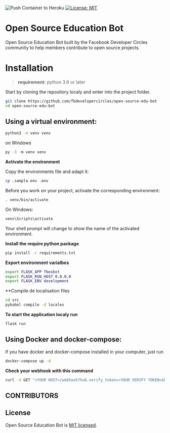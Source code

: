 ![Push Container to Heroku](https://github.com/fbdevelopercircles/open-source-edu-bot/workflows/Push%20Container%20to%20Heroku/badge.svg)
[![License: MIT](https://img.shields.io/badge/License-MIT-yellow.svg)](https://opensource.org/licenses/MIT)

# Open Source Education Bot

Open Source Education Bot built by the Facebook Developer Circles community to help members contribute to open source projects.

# Installation

> **requirement**: python 3.6 or later

Start by cloning the repository localy and enter into the project folder.

```bash
git clone https://github.com/fbdevelopercircles/open-source-edu-bot
cd open-source-edu-bot
```

## Using a virtual environment:


```bash
python3 -m venv venv
```

on Windows

```PowerShell
py -3 -m venv venv
```

**Activate the environment**

Copy the environments file and adapt it:

```bash
cp .sample.env .env
```

Before you work on your project, activate the corresponding environment:

```bash
. venv/bin/activate
```

On Windows:
```PowerShell
venv\Scripts\activate
```

Your shell prompt will change to show the name of the activated environment.

**Install the require python package**

```bash
pip install -r requirements.txt
```

**Export environment varialbes**

```bash
export FLASK_APP fbosbot
export FLASK_RUN_HOST 0.0.0.0
export FLASK_ENV development
```

**Compile de localisation files

```bash
cd src
pybabel compile -d locales
```

**To start the application localy run**

```bash
flask run
```

## Using Docker and docker-compose:

If you have docker and docker-compose installed in your computer, just run

```bash
docker-compose up -d
```

**Check your webhook with this command**

```bash
curl -X GET "<YOUR HOST>/webhook?hub.verify_token=<YOUR VERIFY TOKEN>&hub.chalenge=CHALLENGE_ACCEPTED&hub.mode=subscribe&init_bot=true"
```

CONTRIBUTORS
------------

## License

Open Source Education Bot is [MIT licensed](./LICENSE).
